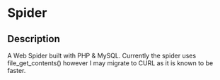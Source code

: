 # Spider

## Description
A Web Spider built with PHP & MySQL. Currently the spider uses file_get_contents() however I may migrate to CURL as it is known to be faster.

